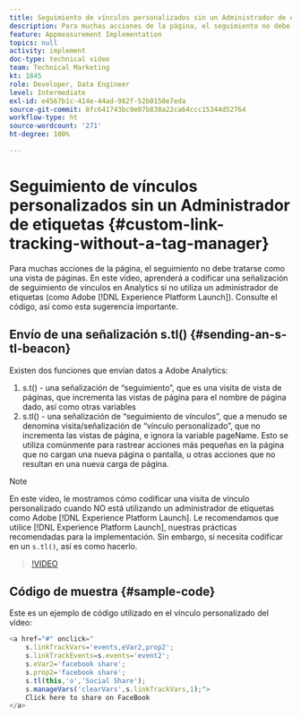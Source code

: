 ```yaml
---
title: Seguimiento de vínculos personalizados sin un Administrador de etiquetas
description: Para muchas acciones de la página, el seguimiento no debe tratarse como una vista de páginas. En este vídeo, aprenderá a codificar una señalización de seguimiento de vínculos en Analytics si no utiliza un administrador de etiquetas (como un Experience Platform Launch). Consulte el código, así como esta sugerencia importante.
feature: Appmeasurement Implementation
topics: null
activity: implement
doc-type: technical video
team: Technical Marketing
kt: 1845
role: Developer, Data Engineer
level: Intermediate
exl-id: e4567b1c-414e-44ad-982f-52b0150e7eda
source-git-commit: 8fc641743bc9e07b838a22ca64ccc15344d52764
workflow-type: ht
source-wordcount: '271'
ht-degree: 100%

---
```


# Seguimiento de vínculos personalizados sin un Administrador de etiquetas {#custom-link-tracking-without-a-tag-manager}

Para muchas acciones de la página, el seguimiento no debe tratarse como una vista de páginas. En este vídeo, aprenderá a codificar una señalización de seguimiento de vínculos en Analytics si no utiliza un administrador de etiquetas (como Adobe [!DNL Experience Platform Launch]). Consulte el código, así como esta sugerencia importante.

## Envío de una señalización s.tl() {#sending-an-s-tl-beacon}

Existen dos funciones que envían datos a Adobe Analytics:

1. s.t() - una señalización de “seguimiento”, que es una visita de vista de páginas, que incrementa las vistas de página para el nombre de página dado, así como otras variables
1. s.tl() - una señalización de “seguimiento de vínculos”, que a menudo se denomina visita/señalización de “vínculo personalizado”, que no incrementa las vistas de página, e ignora la variable pageName. Esto se utiliza comúnmente para rastrear acciones más pequeñas en la página que no cargan una nueva página o pantalla, u otras acciones que no resultan en una nueva carga de página.

>[!NOTE]
>
>En este vídeo, le mostramos cómo codificar una visita de vínculo personalizado cuando NO está utilizando un administrador de etiquetas como Adobe [!DNL Experience Platform Launch]. Le recomendamos que utilice [!DNL Experience Platform Launch], nuestras prácticas recomendadas para la implementación. Sin embargo, si necesita codificar en un `s.tl()`, así es como hacerlo.

>[!VIDEO](https://video.tv.adobe.com/v/25832/?quality=12&learn=on)

## Código de muestra {#sample-code}

Este es un ejemplo de código utilizado en el vínculo personalizado del vídeo:

```JavaScript
<a href="#" onclick="
    s.linkTrackVars='events,eVar2,prop2';
    s.linkTrackEvents=s.events='event2';
    s.eVar2='facebook share';
    s.prop2='facebook share';
    s.tl(this,'o','Social Share');
    s.manageVars('clearVars',s.linkTrackVars,1);">
    Click here to share on FaceBook
</a>
```
